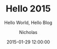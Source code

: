---
layout:     default
title:      "Hello 2015"
subtitle:   "Hello World, Hello Blog"
date:       2015-01-29 12:00:00
author:     "Nicholas"
header-img: "img/post-bg-2015.jpg"
tags:
    - Life
---